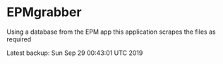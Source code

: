 # EPMgrabber
Using a database from the EPM app this application scrapes the files as required


Latest backup: Sun Sep 29 00:43:01 UTC 2019

